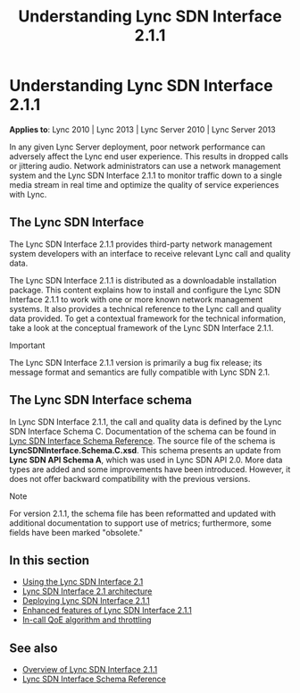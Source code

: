 ﻿---
title: Understanding Lync SDN Interface 2.1.1
TOCTitle: Understanding Lync SDN Interface 2.1.1
ms:assetid: 4c97bce1-4b8b-4c13-8ec6-99eed59d88fc
ms:mtpsurl: https://msdn.microsoft.com/en-us/library/Dn785193(v=office.15)
ms:contentKeyID: 62952675
ms.date: 02/16/2015
mtps_version: v=office.15
---

# Understanding Lync SDN Interface 2.1.1

**Applies to**: Lync 2010 | Lync 2013 | Lync Server 2010 | Lync Server 2013

In any given Lync Server deployment, poor network performance can adversely affect the Lync end user experience. This results in dropped calls or jittering audio. Network administrators can use a network management system and the Lync SDN Interface 2.1.1 to monitor traffic down to a single media stream in real time and optimize the quality of service experiences with Lync.

## The Lync SDN Interface

The Lync SDN Interface 2.1.1 provides third-party network management system developers with an interface to receive relevant Lync call and quality data.

The Lync SDN Interface 2.1.1 is distributed as a downloadable installation package. This content explains how to install and configure the Lync SDN Interface 2.1.1 to work with one or more known network management systems. It also provides a technical reference to the Lync call and quality data provided. To get a contextual framework for the technical information, take a look at the conceptual framework of the Lync SDN Interface 2.1.1.

> [!IMPORTANT]
> The Lync SDN Interface 2.1.1 version is primarily a bug fix release; its message format and semantics are fully compatible with Lync SDN 2.1.

## The Lync SDN Interface schema

In Lync SDN Interface 2.1.1, the call and quality data is defined by the Lync SDN Interface Schema C. Documentation of the schema can be found in [Lync SDN Interface Schema Reference](lync-sdn-interface-schema-reference.md). The source file of the schema is **LyncSDNInterface.Schema.C.xsd**. This schema presents an update from **Lync SDN API Schema A**, which was used in Lync SDN API 2.0. More data types are added and some improvements have been introduced. However, it does not offer backward compatibility with the previous versions.

> [!NOTE]
> For version 2.1.1, the schema file has been reformatted and updated with additional documentation to support use of metrics; furthermore, some fields have been marked "obsolete."


## In this section

- [Using the Lync SDN Interface 2.1](using-the-lync-sdn-interface-2-1.md)
- [Lync SDN Interface 2.1 architecture](lync-sdn-interface-2-1-architecture.md)
- [Deploying Lync SDN Interface 2.1.1](deploying-lync-sdn-interface-2-1-1.md)
- [Enhanced features of Lync SDN Interface 2.1.1](enhanced-features-of-lync-sdn-interface-2-1-1.md)
- [In-call QoE algorithm and throttling](in-call-qoe-algorithm-and-throttling.md)

## See also

- [Overview of Lync SDN Interface 2.1.1](overview-of-lync-sdn-interface-2-1-1.md)
- [Lync SDN Interface Schema Reference](lync-sdn-interface-schema-reference.md)

